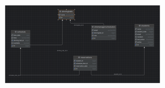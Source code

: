 ![Alt text](https://github.com/serize02/Siral-Server/blob/exposed-database/src/main/kotlin/com/siral/docs/captures/siral_database_config.png)